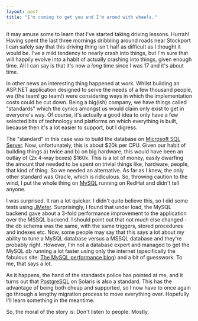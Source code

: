 ```yaml
---
layout: post
title: "I'm coming to get you and I'm armed with wheels."
---
```

It may amuse some to learn that I've started taking driving lessons. Hurrah!
Having spent the last three mornings dribbling around roads near Stockport I
can safely say that this driving thing isn't half as difficult as I thought it
would be. I've a mild tendency to nearly crash into things, but I'm sure that
will happily evolve into a habit of actually crashing into things, given
enough time. All I can say is that it's now a _long_ time since I was 17 and
it's about time.

In other news an interesting thing happened at work. Whilst building an
ASP.NET application designed to serve the needs of a few thousand people, we
(the team! go team!) were considering ways in which the implementation costs
could be cut down. Being a big(ish) company, we have things called "standards"
which the cynics amongst us would claim only exist to get in everyone's way.
Of course, it's actually a good idea to only have a few selected bits of
technology and platforms on which everything is built, because then it's a lot
easier to support, but I digress.

The "standard" in this case was to build the database on [Microsoft SQL
Server][1]. Now, unfortunately, this is about $20k per CPU. Given our habit of
building things a) twice and b) on big hardware, this would have been an
outlay of (2x 4-way boxes) $160k. This is a lot of money, easily dwarfing the
amount that needed to be spent on trivial things like, hardware, people, that
kind of thing. So we needed an alternative. As far as I knew, the only other
standard was Oracle, which is ridiculous. So, throwing caution to the wind, I
put the whole thing on [MySQL][2] running on RedHat and didn't tell anyone.

I was surprised. It ran a lot quicker. I didn't quite believe this, so I did
some tests using [JMeter][3]. Surprisingly, I found that under load, the MySQL
backend gave about a 3-fold performance improvement to the application over
the MSSQL backend. I should point out that not much else changed - the db
schema was the same, with the same triggers, stored procedures and indexes
etc. Now, some people may say that this says a lot about my ability to tune a
MySQL database versus a MSSQL database and they're probably right. However,
I'm not a database expert and managed to get the MySQL db running a lot faster
using only the internet (specifically the fabulous site: [The MySQL
performance blog][4]) and a bit of guesswork. To me, that says a lot.

As it happens, the hand of the standards police has pointed at me, and it
turns out that [PostgreSQL][5] on Solaris is also a standard. This has the
advantage of being both cheap and supported, so I now have to once again go
through a lengthy migration process to move everything over. Hopefully I'll
learn something in the meantime.

So, the moral of the story is: Don't listen to people. Mostly.

   [1]: http://www.microsoft.com/sql/default.mspx

   [2]: http://www.mysql.com/

   [3]: http://jakarta.apache.org/jmeter/

   [4]: http://www.mysqlperformanceblog.com/

   [5]: http://www.postgresql.org/
